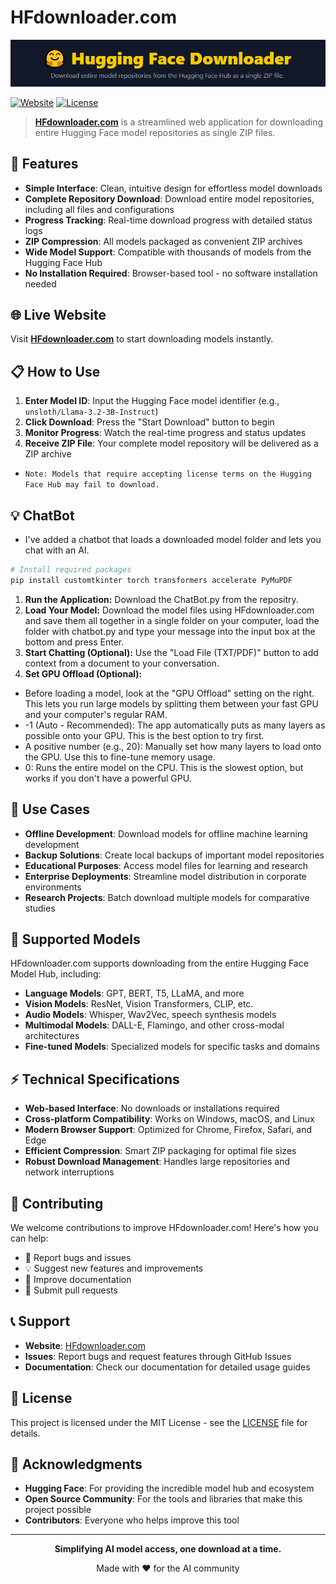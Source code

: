 # HFdownloader.com

![HFdownloader logo](https://github.com/LMLK-seal/HFdownloader/blob/main/logo.png?raw=true)

[![Website](https://img.shields.io/website?url=https%3A//hfdownloader.com)](https://hfdownloader.com)
[![License](https://img.shields.io/badge/license-MIT-blue.svg)](LICENSE)

> **[HFdownloader.com](https://hfdownloader.com)** is a streamlined web application for downloading entire Hugging Face model repositories as single ZIP files.

## 🚀 Features

- **Simple Interface**: Clean, intuitive design for effortless model downloads
- **Complete Repository Download**: Download entire model repositories, including all files and configurations
- **Progress Tracking**: Real-time download progress with detailed status logs
- **ZIP Compression**: All models packaged as convenient ZIP archives
- **Wide Model Support**: Compatible with thousands of models from the Hugging Face Hub
- **No Installation Required**: Browser-based tool - no software installation needed

## 🌐 Live Website

Visit **[HFdownloader.com](https://hfdownloader.com)** to start downloading models instantly.

## 📋 How to Use

1. **Enter Model ID**: Input the Hugging Face model identifier (e.g., `unsloth/Llama-3.2-3B-Instruct`)
2. **Click Download**: Press the "Start Download" button to begin
3. **Monitor Progress**: Watch the real-time progress and status updates
4. **Receive ZIP File**: Your complete model repository will be delivered as a ZIP archive
- `Note: Models that require accepting license terms on the Hugging Face Hub may fail to download.`

## 💡 ChatBot

- I've added a chatbot that loads a downloaded model folder and lets you chat with an AI.
```bash
# Install required packages
pip install customtkinter torch transformers accelerate PyMuPDF
```
1. **Run the Application:** Download the ChatBot.py from the repositry. 
2. **Load Your Model:** Download the model files using HFdownloader.com and save them all together in a single folder on your computer, load the folder with chatbot.py and type your message into the input box at the bottom and press Enter.
3. **Start Chatting (Optional):** Use the "Load File (TXT/PDF)" button to add context from a document to your conversation.
4. **Set GPU Offload (Optional):**
- Before loading a model, look at the "GPU Offload" setting on the right. This lets you run large models by splitting them between your fast GPU and your computer's regular RAM.
- -1 (Auto - Recommended): The app automatically puts as many layers as possible onto your GPU. This is the best option to try first.
- A positive number (e.g., 20): Manually set how many layers to load onto the GPU. Use this to fine-tune memory usage.
- 0: Runs the entire model on the CPU. This is the slowest option, but works if you don't have a powerful GPU.

## 🎯 Use Cases

- **Offline Development**: Download models for offline machine learning development
- **Backup Solutions**: Create local backups of important model repositories
- **Educational Purposes**: Access model files for learning and research
- **Enterprise Deployments**: Streamline model distribution in corporate environments
- **Research Projects**: Batch download multiple models for comparative studies

## 🔧 Supported Models

HFdownloader.com supports downloading from the entire Hugging Face Model Hub, including:

- **Language Models**: GPT, BERT, T5, LLaMA, and more
- **Vision Models**: ResNet, Vision Transformers, CLIP, etc.
- **Audio Models**: Whisper, Wav2Vec, speech synthesis models
- **Multimodal Models**: DALL-E, Flamingo, and other cross-modal architectures
- **Fine-tuned Models**: Specialized models for specific tasks and domains

## ⚡ Technical Specifications

- **Web-based Interface**: No downloads or installations required
- **Cross-platform Compatibility**: Works on Windows, macOS, and Linux
- **Modern Browser Support**: Optimized for Chrome, Firefox, Safari, and Edge
- **Efficient Compression**: Smart ZIP packaging for optimal file sizes
- **Robust Download Management**: Handles large repositories and network interruptions

## 🤝 Contributing

We welcome contributions to improve HFdownloader.com! Here's how you can help:

- 🐛 Report bugs and issues
- 💡 Suggest new features and improvements
- 📖 Improve documentation
- 🔧 Submit pull requests

## 📞 Support

- **Website**: [HFdownloader.com](https://hfdownloader.com)
- **Issues**: Report bugs and request features through GitHub Issues
- **Documentation**: Check our documentation for detailed usage guides

## 📄 License

This project is licensed under the MIT License - see the [LICENSE](LICENSE) file for details.

## 🙏 Acknowledgments

- **Hugging Face**: For providing the incredible model hub and ecosystem
- **Open Source Community**: For the tools and libraries that make this project possible
- **Contributors**: Everyone who helps improve this tool

---

<p align="center">
  <strong>Simplifying AI model access, one download at a time.</strong>
</p>

<p align="center">
  Made with ❤️ for the AI community
</p>
